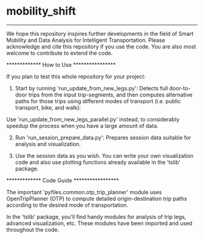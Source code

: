 # mobility_shift

******************************************
We hope this repository inspires further developments in the field of Smart Mobility and Data Analysis for Intelligent Transportation.
Please acknowledge and cite this repository if you use the code. 
You are also most welcome to contribute to extend the code.


************* How to Use ****************

If you plan to test this whole repository for your project: 

1. Start by running 'run_update_from_new_legs.py':
Detects full door-to-door trips from the input trip-segments, and then computes alternative paths for those trips using different modes of transport (i.e. public transport, bike, and walk):

Use 'run_update_from_new_legs_parallel.py' instead, to considerably speedup the process when you have a large amount of data.


2. Run 'run_session_prepare_data.py':
Prepares session data suitable for analysis and visualization.


3. Use the session data as you wish. 
You can write your own visualization code and also use plotting functions already available in the 'tslib' package. 



************* Code Guide *****************

The important 'pyfiles.common.otp_trip_planner' module uses OpenTripPlanner (OTP) to compute detailed origin-destination trip paths according to the desired mode of transportation.

In the 'tslib' package, you'll find handy modules for analysis of trip legs, advanced visualization, etc. These modules have been imported and used throughout the code.


